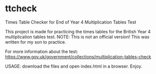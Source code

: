 # ttcheck
Times Table Checker for End of Year 4 Multiplication Tables Test

This project is made for practicing the times tables for the British Year 4 multiplication tables test. 
NOTE: This is not an official version! This was written for my son to practice.

For more information about the test: https://www.gov.uk/government/collections/multiplication-tables-check

USAGE: download the files and open index.html in a browser. Enjoy.
